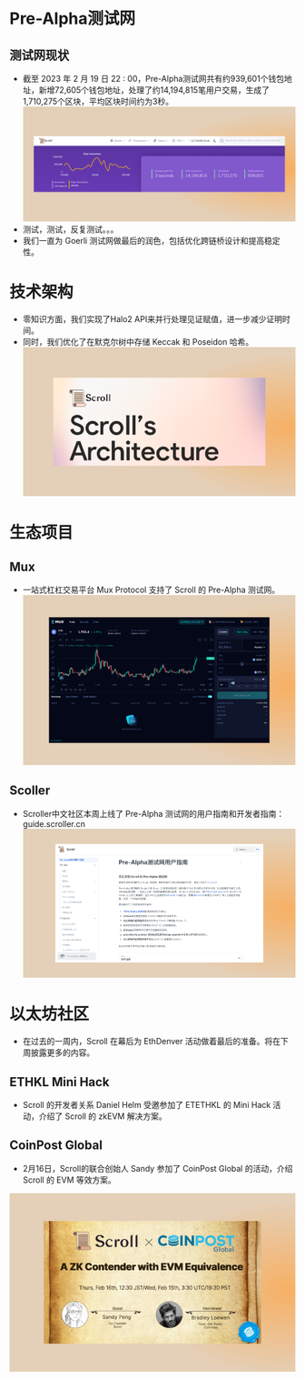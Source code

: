 

# Pre-Alpha测试网

## 测试网现状

- 截至 2023 年 2 月 19 日 22 : 00，Pre-Alpha测试网共有约939,601个钱包地址，新增72,605个钱包地址，处理了约14,194,815笔用户交易，生成了1,710,275个区块，平均区块时间约为3秒。
![cover](img/3-0.png)
- 测试，测试，反复测试。。。
- 我们一直为 Goerli 测试网做最后的润色，包括优化跨链桥设计和提高稳定性。



# 技术架构

- 零知识方面，我们实现了Halo2 API来并行处理见证赋值，进一步减少证明时间。
- 同时，我们优化了在默克尔树中存储 Keccak 和 Poseidon 哈希。 
![architecture](img/3-1.png)


# 生态项目

## Mux
- 一站式杠杠交易平台 Mux Protocol 支持了 Scroll 的 Pre-Alpha 测试网。
![ecosystem](img/3-2.png)


## Scoller
- Scroller中文社区本周上线了 Pre-Alpha 测试网的用户指南和开发者指南：guide.scroller.cn
![ecosystem](img/3-3.png)



# 以太坊社区

- 在过去的一周内，Scroll 在幕后为 EthDenver 活动做着最后的准备。将在下周披露更多的内容。

## ETHKL Mini Hack

- Scroll 的开发者关系 Daniel Helm 受邀参加了 ETETHKL 的 Mini Hack 活动，介绍了 Scroll 的 zkEVM 解决方案。



## CoinPost Global
- 2月16日，Scroll的联合创始人 Sandy 参加了 CoinPost Global 的活动，介绍 Scroll 的 EVM 等效方案。

![ecosystem](img/3-4.png)
